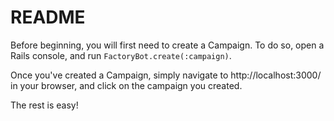 # README

Before beginning, you will first need to create a Campaign. To do so, open a Rails console, and run `FactoryBot.create(:campaign)`.

Once you've created a Campaign, simply navigate to http://localhost:3000/ in your browser, and click on the campaign you created.

The rest is easy!
